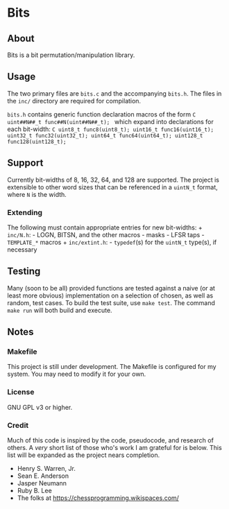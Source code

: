 Bits
====

## About

Bits is a bit permutation/manipulation library.

## Usage

The two primary files are `bits.c` and the accompanying `bits.h`. The files in the `inc/` directory are required for compilation.

`bits.h` contains generic function declaration macros of the form
    ```C
    uint##N##_t func##N(uint##N##_t);
    ```
which expand into declarations for each bit-width:
    ```C
    uint8_t func8(uint8_t);
    uint16_t func16(uint16_t);
    uint32_t func32(uint32_t);
    uint64_t func64(uint64_t);
    uint128_t func128(uint128_t);
    ```

## Support

Currently bit-widths of 8, 16, 32, 64, and 128 are supported. The project is extensible to other word sizes that can be referenced in a `uintN_t` format, where `N` is the width.

### Extending

The following must contain appropriate entries for new bit-widths:
    + `inc/N.h`:
        - LOGN, BITSN, and the other macros
        - masks
        - LFSR taps
        - `TEMPLATE_*` macros
    + `inc/extint.h`:
        - `typedef`(s) for the `uintN_t` type(s), if necessary

## Testing

Many (soon to be all) provided functions are tested against a naive (or at least more obvious) implementation on a selection of chosen, as well as random, test cases. To build the test suite, use `make test`. The command `make run` will both build and execute.

## Notes

### Makefile

This project is still under development. The Makefile is configured for my system. You may need to modify it for your own.

### License

GNU GPL v3 or higher.

### Credit

Much of this code is inspired by the code, pseudocode, and research of others. A _very_ short list of those who's work I am grateful for is below. This list will be expanded as the project nears completion.

+ Henry S. Warren, Jr.
+ Sean E. Anderson
+ Jasper Neumann
+ Ruby B. Lee
+ The folks at https://chessprogramming.wikispaces.com/
